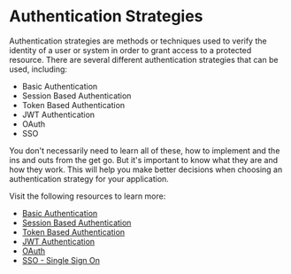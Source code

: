 # Authentication Strategies

Authentication strategies are methods or techniques used to verify the identity of a user or system in order to grant access to a protected resource. There are several different authentication strategies that can be used, including:

- Basic Authentication
- Session Based Authentication
- Token Based Authentication
- JWT Authentication
- OAuth
- SSO

You don't necessarily need to learn all of these, how to implement and the ins and outs from the get go. But it's important to know what they are and how they work. This will help you make better decisions when choosing an authentication strategy for your application.

Visit the following resources to learn more:

- [Basic Authentication](https://roadmap.sh/guides/basic-authentication)
- [Session Based Authentication](https://roadmap.sh/guides/session-authentication)
- [Token Based Authentication](https://roadmap.sh/guides/token-authentication)
- [JWT Authentication](https://roadmap.sh/guides/jwt-authentication)
- [OAuth](https://roadmap.sh/guides/oauth)
- [SSO - Single Sign On](https://roadmap.sh/guides/sso)


